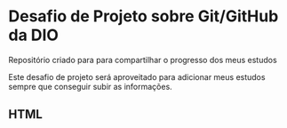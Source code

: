 # Desafio de Projeto sobre Git/GitHub da DIO
Repositório criado para para compartilhar o progresso dos meus estudos

Este desafio de projeto será aproveitado para adicionar meus estudos sempre que conseguir subir as informações.

## HTML

## 
